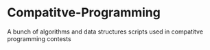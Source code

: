 # Compatitve-Programming
A bunch of algorithms and data structures scripts used in compatitve programming contests

